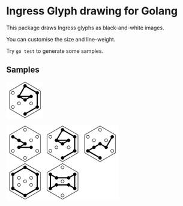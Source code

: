 # Ingress Glyph drawing for Golang

This package draws Ingress glyphs as black-and-white images.

You can customise the size and line-weight.

Try `go test` to generate some samples.

## Samples

![](./sample/enlightened.png)

![](./sample/help_enlightened_capture_all_portal.png)